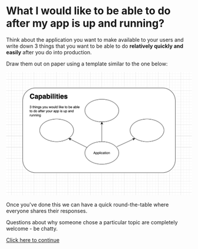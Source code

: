 # What I would like to be able to do after my app is up and running?

Think about the application you want to make available to your users and
write down 3 things that you want to be able to do **relatively quickly and easily**
after you do into production.

Draw them out on paper using a template similar to the one below:

![App bubble template](./../images/app-capabilities-map.png)

Once you've done this we can have a quick round-the-table where everyone shares their
responses.

Questions about why someone chose a particular topic are completely welcome - be chatty.

[Click here to continue](../kubernetes-architecture.md)
